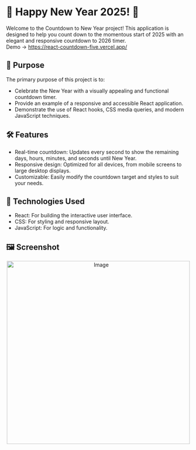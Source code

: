 # 🎉 Happy New Year 2025! 🎉
Welcome to the Countdown to New Year project! This application is designed to help you count down to the momentous start of 2025 with an elegant and responsive countdown to 2026 timer. <br/>
Demo -> https://react-countdown-five.vercel.app/

## 🌟 Purpose
The primary purpose of this project is to:
* Celebrate the New Year with a visually appealing and functional countdown timer.
* Provide an example of a responsive and accessible React application.
* Demonstrate the use of React hooks, CSS media queries, and modern JavaScript techniques.

## 🛠️ Features
* Real-time countdown: Updates every second to show the remaining days, hours, minutes, and seconds until New Year.
* Responsive design: Optimized for all devices, from mobile screens to large desktop displays.
* Customizable: Easily modify the countdown target and styles to suit your needs.

## 🚀 Technologies Used
* React: For building the interactive user interface.
* CSS: For styling and responsive layout.
* JavaScript: For logic and functionality.

## 🖼️ Screenshot
<p align='center'>
 <img src="https://github.com/user-attachments/assets/c335accc-0ddb-4b38-bc11-85bd1c6f0115" alt="Image" width="500">
</p>

 
